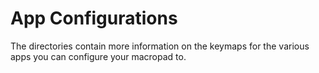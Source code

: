 # App Configurations
 
The directories contain more information on the keymaps for the various apps you can configure your macropad to.
